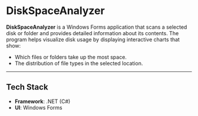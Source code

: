 # DiskSpaceAnalyzer

**DiskSpaceAnalyzer** is a Windows Forms application that scans a selected disk or folder and provides detailed information about its contents. The program helps visualize disk usage by displaying interactive charts that show:

- Which files or folders take up the most space.
- The distribution of file types in the selected location.

---

## Tech Stack
- **Framework**: .NET (C#)
- **UI**: Windows Forms
